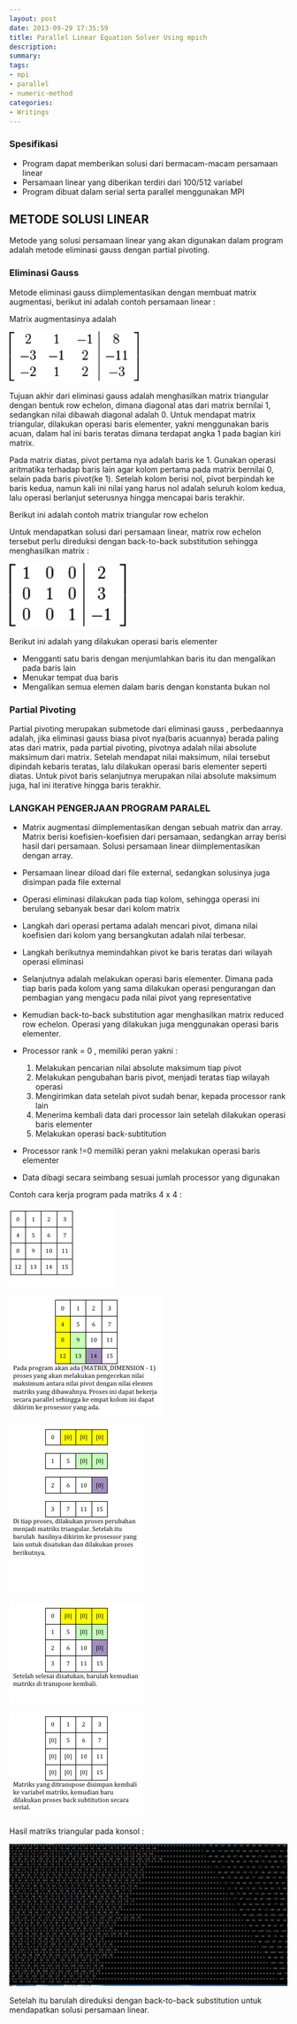 ```yaml
---
layout: post
date: 2013-09-29 17:35:59
title: Parallel Linear Equation Solver Using mpich
description: 
summary: 
tags: 
- mpi
- parallel
- numeric-method
categories:
- Writings
---
```


### Spesifikasi
- Program dapat memberikan solusi dari bermacam-macam persamaan linear
- Persamaan linear yang diberikan terdiri dari 100/512 variabel
- Program dibuat dalam serial serta parallel menggunakan MPI

## METODE SOLUSI LINEAR
Metode yang solusi persamaan linear yang akan digunakan dalam program adalah metode eliminasi gauss dengan partial pivoting.

### Eliminasi Gauss

Metode eliminasi gauss diimplementasikan dengan membuat matrix augmentasi, berikut ini adalah contoh persamaan linear :

Matrix augmentasinya adalah

![linear eq 1](/images/linear-eq-1.png)

Tujuan akhir dari eliminasi gauss adalah menghasilkan matrix triangular dengan bentuk row echelon, dimana diagonal atas dari matrix bernilai 1, sedangkan nilai dibawah diagonal adalah 0. Untuk mendapat  matrix triangular, dilakukan operasi baris elementer, yakni menggunakan baris acuan, dalam hal ini baris teratas dimana terdapat angka 1 pada bagian kiri matrix.

Pada matrix diatas, pivot pertama nya adalah baris ke 1. Gunakan operasi aritmatika terhadap baris lain agar kolom pertama pada matrix bernilai 0, selain pada baris pivot(ke 1). Setelah kolom berisi nol, pivot berpindah ke baris kedua, namun kali ini nilai yang harus nol adalah seluruh kolom kedua, lalu operasi berlanjut seterusnya hingga mencapai baris terakhir.

Berikut ini adalah contoh matrix triangular row echelon

Untuk mendapatkan solusi dari persamaan linear, matrix row echelon tersebut perlu direduksi dengan back-to-back substitution sehingga menghasilkan matrix :

![linear eq 2](/images/linear-eq-2.png)

Berikut ini adalah yang dilakukan operasi baris elementer

- Mengganti satu baris dengan menjumlahkan baris itu dan mengalikan pada baris lain
- Menukar tempat dua baris
- Mengalikan semua elemen dalam baris dengan konstanta bukan nol

### Partial Pivoting

Partial pivoting merupakan submetode dari eliminasi gauss , perbedaannya adalah, jika eliminasi gauss biasa pivot nya(baris acuannya) berada paling atas dari matrix, pada partial pivoting, pivotnya adalah nilai absolute maksimum dari matrix. Setelah mendapat nilai maksimum, nilai tersebut dipindah kebaris teratas, lalu dilakukan operasi baris elementer seperti diatas. Untuk pivot baris selanjutnya merupakan nilai absolute maksimum juga, hal ini iterative hingga baris terakhir.

### LANGKAH PENGERJAAN PROGRAM PARALEL
- Matrix augmentasi diimplementasikan dengan  sebuah matrix dan array. Matrix berisi koefisien-koefisien dari persamaan, sedangkan array berisi hasil dari persamaan. Solusi persamaan linear diimplementasikan dengan array.
- Persamaan linear diload dari file external, sedangkan solusinya juga disimpan pada file external
- Operasi eliminasi dilakukan pada tiap kolom, sehingga operasi ini berulang sebanyak besar dari kolom matrix
- Langkah dari operasi pertama adalah mencari pivot, dimana nilai koefisien dari kolom yang bersangkutan adalah nilai terbesar.
- Langkah berikutnya memindahkan pivot ke baris teratas dari wilayah operasi eliminasi
- Selanjutnya adalah melakukan operasi baris elementer. Dimana pada tiap baris pada kolom yang sama dilakukan operasi pengurangan dan pembagian yang mengacu pada nilai pivot yang representative
- Kemudian back-to-back substitution agar menghasilkan matrix reduced row echelon. Operasi yang dilakukan juga menggunakan operasi baris elementer.
- Processor rank = 0 , memiliki peran yakni :

  1. Melakukan pencarian nilai absolute maksimum tiap pivot
  2. Melakukan pengubahan baris pivot, menjadi teratas tiap wilayah operasi
  3. Mengirimkan data setelah pivot sudah benar, kepada processor rank lain
  4. Menerima kembali data dari processor lain setelah dilakukan operasi baris elementer
  5. Melakukan operasi back-subtitution

- Processor rank !=0 memiliki peran yakni melakukan operasi baris elementer
- Data dibagi secara seimbang sesuai jumlah processor yang digunakan

Contoh cara kerja program pada matriks 4 x 4 :

![linear eq 3](/images/linear-eq-3.png)

![linear eq 4](/images/linear-eq-4.png)

![linear eq 5](/images/linear-eq-5.png)

![linear eq 6](/images/linear-eq-6.png)

![linear eq 7](/images/linear-eq-7.png)

Hasil matriks triangular pada konsol :

![linear eq 8](/images/linear-eq-8.png)

Setelah itu barulah direduksi dengan back-to-back substitution untuk mendapatkan solusi persamaan linear.
